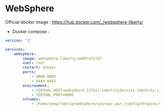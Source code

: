 WebSphere
===================

Official docker image : https://hub.docker.com/_/websphere-liberty/

* Docker compose :

```yml
version: "3"

services:
    websphere:
        image: websphere-liberty:webProfile7
        user: root
        restart: always
        ports:
            - 9080:9080
            - 9443:9443
        environment:
            - VIRTUAL_HOST=websphere.{{this.identityService.identity.ciDomain}}
            - VIRTUAL_PORT=9080  
        volumes:
            - /home/snow/fabriq/websphere/yourwar.war:/config/dropins/yourwar.war
```
```